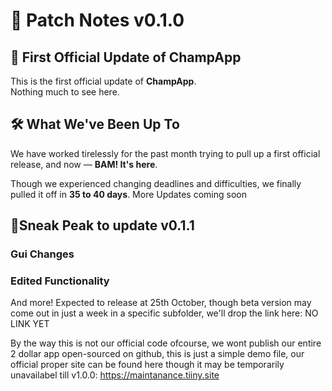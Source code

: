 # 📝 Patch Notes v0.1.0

## 🎉 First Official Update of ChampApp

This is the first official update of **ChampApp**.  
Nothing much to see here.

## 🛠️ What We've Been Up To

We have worked tirelessly for the past month trying to pull up a first official release, and now — **BAM! It's here**.

Though we experienced changing deadlines and difficulties, we finally pulled it off in **35 to 40 days**.
More Updates coming soon

## 🔭Sneak Peak to update v0.1.1

### Gui Changes
### Edited Functionality

And more!
Expected to release at 25th October, though beta version may come out in just a week in a specific subfolder, we'll drop the link here: NO LINK YET


By the way this is not our official code ofcourse, we wont publish our entire 2 dollar app open-sourced on github, this is just a simple demo file, our official proper site can be found here though it may be temporarily unavailabel till v1.0.0: https://maintanance.tiiny.site
